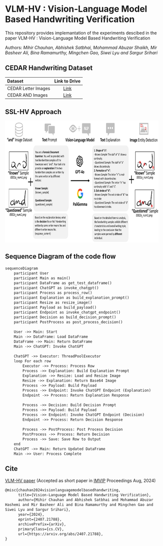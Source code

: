 # VLM-HV : Vision-Language Model Based Handwriting Verification

This repository provides implemantation of the experiments descibed in the paper VLM-HV : Vision-Language Model Based Handwriting Verification

Authors: _Mihir Chauhan, Abhishek Satbhai, Mohammad Abuzar Shaikh, Mir Basheer Ali, Bina Ramamurthy, Mingchen Gao, Siwei Lyu and Sargur Srihari_

## CEDAR Handwriting Dataset
| Dataset | Link to Drive |
|:-----------|:------------:|
| CEDAR Letter Images | [Link](https://drive.google.com/drive/folders/1fwRlwtfzV_5Pnyxm9ahQLi2eum2rDshk?usp=sharing)  |
| CEDAR AND Images| [Link](https://drive.google.com/drive/folders/1uj6eeaKBmabivxvRqrGokrcCb3B9yAHu?usp=sharing)  |

## SSL-HV Approach
<img src="vlm-hv-methods.png" height="400">

## Sequence Diagram of the code flow 

```mermaid
sequenceDiagram
    participant User
    participant Main as main()
    participant DataFrame as get_test_dataframe()
    participant ChatGPT as invoke_chatgpt()
    participant Process as process_row()
    participant Explanation as build_explanation_prompt()
    participant Resize as resize_image()
    participant Payload as build_payload()
    participant Endpoint as invoke_chatgpt_endpoint()
    participant Decision as build_decision_prompt()
    participant PostProcess as post_process_decision()
    
    User ->> Main: Start
    Main ->> DataFrame: Load DataFrame
    DataFrame ->> Main: Return DataFrame
    Main ->> ChatGPT: Invoke ChatGPT
    
    ChatGPT ->> Executor: ThreadPoolExecutor
    loop For each row
        Executor ->> Process: Process Row
        Process ->> Explanation: Build Explanation Prompt
        Explanation ->> Resize: Load and Resize Image
        Resize ->> Explanation: Return Base64 Image
        Process ->> Payload: Build Payload
        Process ->> Endpoint: Invoke ChatGPT Endpoint (Explanation)
        Endpoint ->> Process: Return Explanation Response
        
        Process ->> Decision: Build Decision Prompt
        Process ->> Payload: Build Payload
        Process ->> Endpoint: Invoke ChatGPT Endpoint (Decision)
        Endpoint ->> Process: Return Decision Response
        
        Process ->> PostProcess: Post Process Decision
        PostProcess ->> Process: Return Decision
        Process ->> Save: Save Row to Output
    end
    ChatGPT ->> Main: Return Updated DataFrame
    Main ->> User: Process Complete
```

## Cite
[VLM-HV paper](https://arxiv.org/abs/2407.21788) (Accepted as short paper in [IMVIP](https://www.imvip.ie/) Proceedings Aug, 2024)
```
@misc{chauhan2024visionlanguagemodelbasedhandwriting,
      title={Vision-Language Model Based Handwriting Verification}, 
      author={Mihir Chauhan and Abhishek Satbhai and Mohammad Abuzar Hashemi and Mir Basheer Ali and Bina Ramamurthy and Mingchen Gao and Siwei Lyu and Sargur Srihari},
      year={2024},
      eprint={2407.21788},
      archivePrefix={arXiv},
      primaryClass={cs.CV},
      url={https://arxiv.org/abs/2407.21788}, 
}
```
